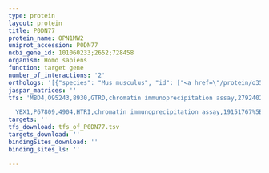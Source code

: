 ```yaml
---
type: protein
layout: protein
title: P0DN77
protein_name: OPN1MW2
uniprot_accession: P0DN77
ncbi_gene_id: 101060233;2652;728458
organism: Homo sapiens
function: target gene
number_of_interactions: '2'
orthologs: '[{"species": "Mus musculus", "id": ["<a href=\"/protein/o35599\">O35599</a>"]}, {"species": "Rattus norvegicus", "id": ["O35476"]}, {"species": "Danio rerio", "id": ["<a href=\"/protein/q9w6a7\">Q9W6A7</a>", "<a href=\"/protein/q8ayn0\">Q8AYN0</a>"]}]'
jaspar_matrices: ''
tfs: 'MBD4,O95243,8930,GTRD,chromatin immunoprecipitation assay,27924024%5Buid%5D,No

  YBX1,P67809,4904,HTRI,chromatin immunoprecipitation assay,19151767%5Buid%5D+OR+22900683%5Buid%5D,No'
targets: ''
tfs_download: tfs_of_P0DN77.tsv
targets_download: ''
bindingSites_download: ''
binding_sites_ls: ''

---
```

